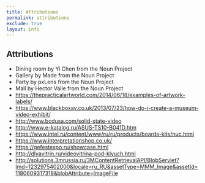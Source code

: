 ```yaml
---
title: Attributions
permalink: attributions
exclude: true
layout: info
---
```


## Attributions

+ Dining room by Yi Chen from the Noun Project
+ Gallery by Made from the Noun Project
+ Party by pxLens from the Noun Project
+ Mall by Hector Valle from the Noun Project
+ https://thepracticalartworld.com/2014/06/18/examples-of-artwork-labels/
+ https://www.blackboxav.co.uk/2013/07/23/how-do-i-create-a-museum-video-exhibit/
+ http://www.bcdusa.com/solid-state-video
+ http://www.e-katalog.ru/ASUS-TS10-B041D.htm
+ https://www.intel.ru/content/www/ru/ru/products/boards-kits/nuc.html
+ https://www.interpretationshop.co.uk/
+ https://gefestexpo.ru/showcase.html
+ http://dlyavitrin.ru/videovitrina-pod-klyuch.html
+ http://solutions.3mrussia.ru/3MContentRetrievalAPI/BlobServlet?lmd=1232975402000&locale=ru_RU&assetType=MMM_Image&assetId=1180609317318&blobAttribute=ImageFile
